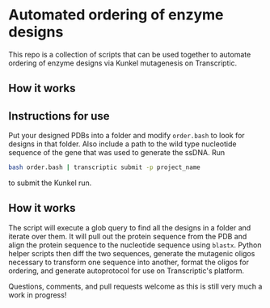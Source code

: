 # Automated ordering of enzyme designs 

This repo is a collection of scripts that can be used together to automate
ordering of enzyme designs via Kunkel mutagenesis on Transcriptic. 

## How it works 

## Instructions for use 

Put your designed PDBs into a folder and modify `order.bash` to look for
designs in that folder. Also include a path to the wild type nucleotide
sequence of the gene that was used to generate the ssDNA. Run

```bash
bash order.bash | transcriptic submit -p project_name
```

to submit the Kunkel run. 

## How it works 

The script will execute a glob query to find all the designs in a folder
and iterate over them. It will pull out the protein sequence from the PDB
and align the protein sequence to the nucleotide sequence using `blastx`.
Python helper scripts then diff the two sequences, generate the mutagenic
oligos necessary to transform one sequence into another, format the oligos
for ordering, and generate autoprotocol for use on Transcriptic's platform. 

Questions, comments, and pull requests welcome as this is still very much
a work in progress! 
